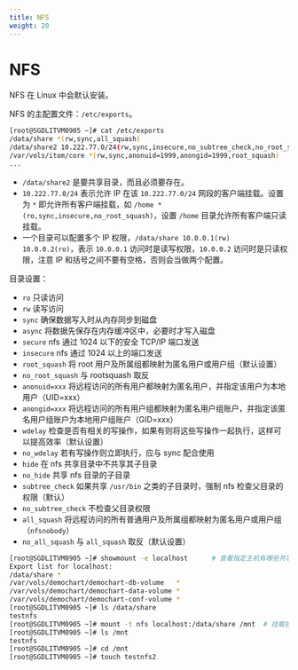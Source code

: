 ```yaml
---
title: NFS
weight: 20
---
```


# NFS

NFS 在 Linux 中会默认安装。

NFS 的主配置文件：`/etc/exports`。

```bash
[root@SGDLITVM0905 ~]# cat /etc/exports
/data/share *(rw,sync,all_squash)
/data/share2 10.222.77.0/24(rw,sync,insecure,no_subtree_check,no_root_squash)
/var/vols/itom/core *(rw,sync,anonuid=1999,anongid=1999,root_squash)
...
```

- `/data/share2` 是要共享目录，而且必须要存在。
- `10.222.77.0/24` 表示允许 IP 在该 `10.222.77.0/24` 网段的客户端挂载。设置为 `*` 即允许所有客户端挂载，如 `/home *(ro,sync,insecure,no_root_squash)`，设置 `/home` 目录允许所有客户端只读挂载。
- 一个目录可以配置多个 IP 权限，`/data/share 10.0.0.1(rw) 10.0.0.2(ro)`，表示 `10.0.0.1` 访问时是读写权限，`10.0.0.2` 访问时是只读权限，注意 IP 和括号之间不要有空格，否则会当做两个配置。

目录设置：

- `ro` 只读访问
- `rw` 读写访问
- `sync` 确保数据写入时从内存同步到磁盘
- `async` 将数据先保存在内存缓冲区中，必要时才写入磁盘
- `secure` nfs 通过 1024 以下的安全 TCP/IP 端口发送
- `insecure` nfs 通过 1024 以上的端口发送
- `root_squash` 将 root 用户及所属组都映射为匿名用户或用户组（默认设置）
- `no_root_squash` 与 rootsquash 取反
- `anonuid=xxx` 将远程访问的所有用户都映射为匿名用户，并指定该用户为本地用户（UID=xxx）
- `anongid=xxx` 将远程访问的所有用户组都映射为匿名用户组账户，并指定该匿名用户组账户为本地用户组账户（GID=xxx）
- `wdelay` 检查是否有相关的写操作，如果有则将这些写操作一起执行，这样可以提高效率（默认设置）
- `no_wdelay` 若有写操作则立即执行，应与 sync 配合使用
- `hide` 在 nfs 共享目录中不共享其子目录
- `no_hide` 共享 nfs 目录的子目录
- `subtree_check` 如果共享 `/usr/bin` 之类的子目录时，强制 nfs 检查父目录的权限（默认）
- `no_subtree_check` 不检查父目录权限
- `all_squash` 将远程访问的所有普通用户及所属组都映射为匿名用户或用户组（`nfsnobody`）
- `no_all_squash` 与 `all_squash` 取反（默认设置）

```bash
[root@SGDLITVM0905 ~]# showmount -e localhost      # 查看指定主机有哪些共享目录
Export list for localhost:
/data/share *
/var/vols/demochart/demochart-db-volume   *
/var/vols/demochart/demochart-data-volume *
/var/vols/demochart/demochart-conf-volume *
[root@SGDLITVM0905 ~]# ls /data/share
testnfs
[root@SGDLITVM0905 ~]# mount -t nfs localhost:/data/share /mnt  # 挂载指定主机 localhost 下的共享目录 /data/share 到 /mnt
[root@SGDLITVM0905 ~]# ls /mnt
testnfs
[root@SGDLITVM0905 ~]# cd /mnt
[root@SGDLITVM0905 ~]# touch testnfs2
```
